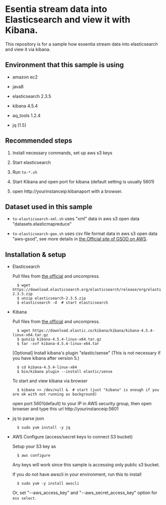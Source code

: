 
Esentia stream data into Elasticsearch and view it with Kibana.
=

This repository is for a sample how essentia stream data into elasticsearch and view it via kibana.


## Environment that this sample is using

- amazon ec2

- java8

- elasticsearch 2.3.5

- kibana 4.5.4

- aq_tools 1.2.4

- jq (1.5)


## Recommended steps

1. Install necessary commands, set up aws s3 keys

1. Start elasticsearch

1. Run `to-*.sh`

1. Start Kibana and open port for kibana (default setting is usually 5601)

1. open http://yourinstanceip:kibanaport with a browser.


## Dataset used in this sample

- `to-elasticsearch-xml.sh` uses "xml" data in aws s3 open data "datasets.elasticmapreduce"

- `to-elasticsearch-geo.sh` uses csv file format data in aws s3 open data "aws-gsod", see more details in [the Official site of GSOD on AWS](https://aws.amazon.com/public-data-sets/gsod/).


## Installation & setup

* Elasticsearch

	Pull files from [the official](https://www.elastic.co/downloads/elasticsearch) and uncompress.

		$ wget https://download.elasticsearch.org/elasticsearch/release/org/elasticsearch/distribution/zip/elasticsearch/2.3.5/elasticsearch-2.3.5.zip
		$ unzip elasticsearch-2.3.5.zip
		$ elasticsearch -d  # start elasticsearch

* Kibana

	Pull files from [the official](https://www.elastic.co/downloads/kibana) and uncompress.

		$ wget https://download.elastic.co/kibana/kibana/kibana-4.5.4-linux-x64.tar.gz
		$ gunzip kibana-4.5.4-linux-x64.tar.gz
		$ tar -xvf kibana-4.5.4-linux-x64.tar

	[Optional] Install kibana's plugin "elastic/sense"
	(This is not necessary if you have kibana after version 5.)

		$ cd kibana-4.5.4-linux-x64
		$ bin/kibana plugin --install elastic/sense

	To start and view kibana via browser

		$ kibana >> /dev/null &  # start (just "kibana" is enough if you are ok with not running as background)

	open port 5601(default) to your IP in AWS security group, then open browser and type this url
	http://yourinstanceip:5601

* jq to parse json

		$ sudo yum install -y jq

* AWS Configure (access/secret keys to connect S3 bucket)

	Setup your S3 key as

		$ aws configure

	Any keys will work since this sample is accessing only public s3 bucket.

	If you do not have awscli in your environment, run this to install

		$ sudo yum -y install awscli

	Or, set "--aws_access_key" and "--aws_secret_access_key" option for `ess select`.









